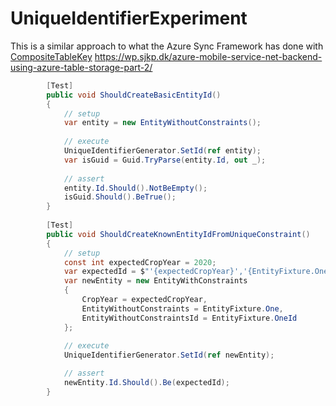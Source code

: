 # UniqueIdentifierExperiment

This is a similar approach to what the Azure Sync Framework has done with [CompositeTableKey](https://docs.microsoft.com/ko-kr/dotnet/api/microsoft.azure.mobile.server.compositetablekey?view=azure-dotnet)
https://wp.sjkp.dk/azure-mobile-service-net-backend-using-azure-table-storage-part-2/

```csharp
        [Test]
        public void ShouldCreateBasicEntityId()
        {
            // setup
            var entity = new EntityWithoutConstraints();
            
            // execute
            UniqueIdentifierGenerator.SetId(ref entity);
            var isGuid = Guid.TryParse(entity.Id, out _);
            
            // assert
            entity.Id.Should().NotBeEmpty();
            isGuid.Should().BeTrue();
        }
        
        [Test] 
        public void ShouldCreateKnownEntityIdFromUniqueConstraint()
        {
            // setup
            const int expectedCropYear = 2020;
            var expectedId = $"'{expectedCropYear}','{EntityFixture.OneId}'";
            var newEntity = new EntityWithConstraints
            {
                CropYear = expectedCropYear,
                EntityWithoutConstraints = EntityFixture.One,
                EntityWithoutConstraintsId = EntityFixture.OneId
            };
            
            // execute
            UniqueIdentifierGenerator.SetId(ref newEntity);

            // assert
            newEntity.Id.Should().Be(expectedId);
        }
```
